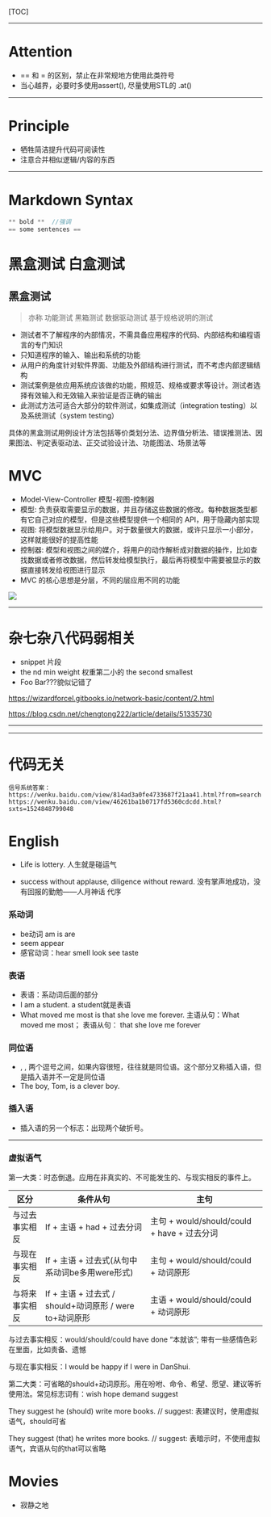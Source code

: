 [TOC]



---

# Attention

-    == 和 = 的区别，禁止在非常规地方使用此类符号
-    当心越界，必要时多使用assert(), 尽量使用STL的 .at()





---

# Principle

-   牺牲简洁提升代码可阅读性
-   注意合并相似逻辑/内容的东西





---

# Markdown Syntax

```c
** bold **  //强调
== some sentences ==

```













# 黑盒测试 白盒测试



## 黑盒测试

> 亦称 功能测试 黑箱测试 数据驱动测试 基于规格说明的测试

- 测试者不了解程序的内部情况，不需具备应用程序的代码、内部结构和编程语言的专门知识
- 只知道程序的输入、输出和系统的功能
- 从用户的角度针对软件界面、功能及外部结构进行测试，而不考虑内部逻辑结构
- 测试案例是依应用系统应该做的功能，照规范、规格或要求等设计。测试者选择有效输入和无效输入来验证是否正确的输出
- 此测试方法可适合大部分的软件测试，如集成测试（integration testing）以及系统测试（system testing）

具体的黑盒测试用例设计方法包括等价类划分法、边界值分析法、错误推测法、因果图法、判定表驱动法、正交试验设计法、功能图法、场景法等





# MVC



-   Model-View-Controller 模型-视图-控制器
-   模型: 负责获取需要显示的数据，并且存储这些数据的修改。每种数据类型都有它自己对应的模型，但是这些模型提供一个相同的 API，用于隐藏内部实现
-   视图: 将模型数据显示给用户。对于数量很大的数据，或许只显示一小部分，这样就能很好的提高性能
-   控制器: 模型和视图之间的媒介，将用户的动作解析成对数据的操作，比如查找数据或者修改数据，然后转发给模型执行，最后再将模型中需要被显示的数据直接转发给视图进行显示
-   MVC 的核心思想是分层，不同的层应用不同的功能

![](http://op4fcrj8y.bkt.clouddn.com/18-1-28/44307763.jpg)



---

# 杂七杂八代码弱相关

-   snippet 片段
-   the nd min weight 权重第二小的 the second smallest
-   Foo Bar???貌似记错了




https://wizardforcel.gitbooks.io/network-basic/content/2.html

https://blog.csdn.net/chengtong222/article/details/51335730

---





---

# 代码无关





```
信号系统答案：
https://wenku.baidu.com/view/814ad3a0fe4733687f21aa41.html?from=search
https://wenku.baidu.com/view/46261ba1b0717fd5360cdcdd.html?sxts=1524848799048
```







# English

-   Life is lottery. 人生就是碰运气



- success without applause, diligence without reward. 没有掌声地成功，没有回报的勤勉——人月神话 代序







### 系动词

- be动词 am is are
- seem appear 
- 感官动词：hear smell look see taste 



### 表语

- 表语：系动词后面的部分
- I am a student. a student就是表语
- What moved me most is that she love me forever. 主语从句：What moved me most； 表语从句： that she love me forever

### 同位语

- , , 两个逗号之间，如果内容很短，往往就是同位语。这个部分又称插入语，但是插入语并不一定是同位语
- The boy, Tom, is a clever boy.



### 插入语

- 插入语的另一个标志：出现两个破折号。

---

### 虚拟语气

第一大类：时态倒退。应用在非真实的、不可能发生的、与现实相反的事件上。

| 区分           | 条件从句                                                | 主句                                        |
| -------------- | ------------------------------------------------------- | ------------------------------------------- |
| 与过去事实相反 | If + 主语 + had + 过去分词                              | 主句 + would/should/could + have + 过去分词 |
| 与现在事实相反 | If + 主语 + 过去式(从句中系动词be多用were形式)          | 主句 + would/should/could + 动词原形        |
| 与将来事实相反 | If + 主语 + 过去式 / should+动词原形 / were to+动词原形 | 主语 + would/should/could + 动词原形        |



与过去事实相反：would/should/could have done “本就该”; 带有一些感情色彩在里面，比如责备、遗憾

与现在事实相反：I would be happy if I were in DanShui.



第二大类：可省略的should+动词原形。用在吩咐、命令、希望、愿望、建议等祈使用法。常见标志词有：wish hope demand suggest

They suggest he (should) write more books. // suggest: 表建议时，使用虚拟语气，should可省

They suggest (that) he writes more books. // suggest: 表暗示时，不使用虚拟语气，宾语从句的that可以省略 

# Movies

-   寂静之地